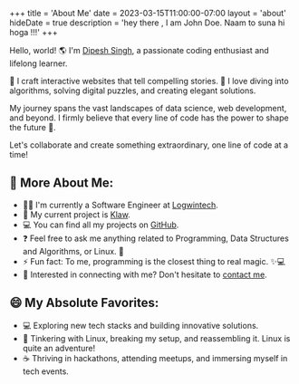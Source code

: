 +++
title = 'About Me'
date = 2023-03-15T11:00:00-07:00
layout = 'about'
hideDate = true
description = 'hey there , I am John Doe. Naam to suna hi hoga !!!'
+++

Hello, world! 🌎 I'm [Dipesh Singh](https://github.com/dipeshsingh253/), a passionate coding enthusiast and lifelong learner.

<!-- ![Github Profile Card](https://github-stats-alpha.vercel.app/api?username=dipeshsingh253&cc=000&tc=fff&ic=fff&bc=000) -->

📖 I craft interactive websites that tell compelling stories.
🧩 I love diving into algorithms, solving digital puzzles, and creating elegant solutions.

My journey spans the vast landscapes of data science, web development, and beyond. I firmly believe that every line of code has the power to shape the future 🌟.

Let's collaborate and create something extraordinary, one line of code at a time!

## 💫 More About Me:

- 👨‍💼 I'm currently a Software Engineer at [Logwintech](https://logwintech.com/).
- 🔭 My current project is [Klaw](https://github.com/dipeshsingh253/klaw).
- 💻 You can find all my projects on [GitHub](https://github.com/dipeshsingh253).
- ❓ Feel free to ask me anything related to Programming, Data Structures and Algorithms, or Linux. 🐧
- ⚡ Fun fact: To me, programming is the closest thing to real magic. ✨💻
- 📧 Interested in connecting with me? Don't hesitate to [contact me](/contact).

## 😄 My Absolute Favorites:

- 💻 Exploring new tech stacks and building innovative solutions.
- 🐧 Tinkering with Linux, breaking my setup, and reassembling it. Linux is quite an adventure!
- ☕ Thriving in hackathons, attending meetups, and immersing myself in tech events.
